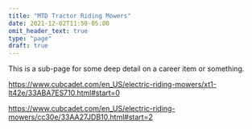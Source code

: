 ```yaml
---
title: "MTD Tractor Riding Mowers"
date: 2021-12-02T11:50-05:00
omit_header_text: true
type: "page"
draft: true
---
```

This is a sub-page for some deep detail on a career item or something.

https://www.cubcadet.com/en_US/electric-riding-mowers/xt1-lt42e/33ABA7ES710.html#start=0


https://www.cubcadet.com/en_US/electric-riding-mowers/cc30e/33AA27JDB10.html#start=2